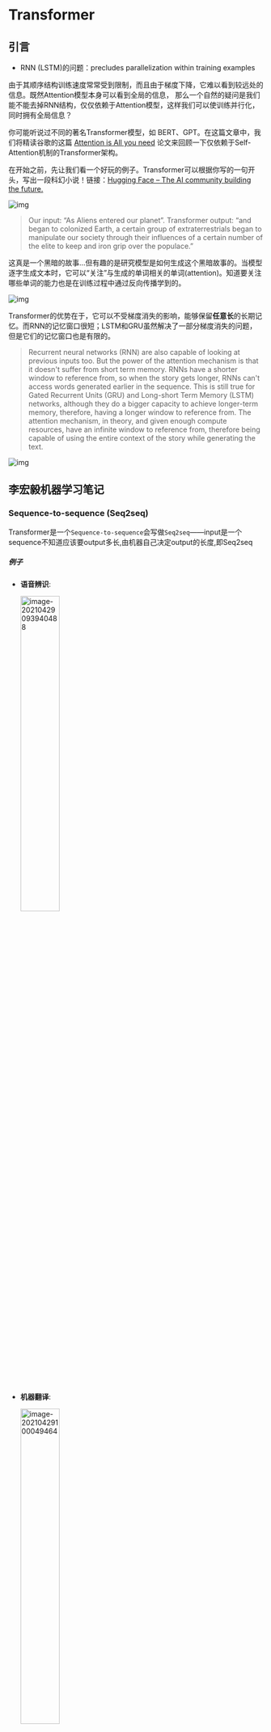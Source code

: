 # Transformer

## 引言


- RNN (LSTM)的问题：precludes parallelization within training examples

由于其顺序结构训练速度常常受到限制，而且由于梯度下降，它难以看到较远处的信息。既然Attention模型本身可以看到全局的信息， 那么一个自然的疑问是我们能不能去掉RNN结构，仅仅依赖于Attention模型，这样我们可以使训练并行化，同时拥有全局信息？

你可能听说过不同的著名Transformer模型，如 BERT、GPT。在这篇文章中，我们将精读谷歌的这篇 [Attention is All you need](https://arxiv.org/abs/1706.03762) 论文来回顾一下仅依赖于Self-Attention机制的Transformer架构。

在开始之前，先让我们看一个好玩的例子。Transformer可以根据你写的一句开头，写出一段科幻小说！链接：[Hugging Face – The AI community building the future.](https://huggingface.co/)

![img](https://pic1.zhimg.com/v2-cca06e7f09b5cd0826e9ecfdb44026f0_b.png)

> Our input: “As Aliens entered our planet”. Transformer output: “and began to colonized Earth, a certain group of extraterrestrials began to manipulate our society through their influences of a certain number of the elite to keep and iron grip over the populace.”

这真是一个黑暗的故事...但有趣的是研究模型是如何生成这个黑暗故事的。当模型逐字生成文本时，它可以“关注”与生成的单词相关的单词(attention)。知道要关注哪些单词的能力也是在训练过程中通过反向传播学到的。

![img](https://pic2.zhimg.com/v2-f563efd10288e80bd85cdc2d61bf7ca1_b.gif)

Transformer的优势在于，它可以不受梯度消失的影响，能够保留**任意长**的长期记忆。而RNN的记忆窗口很短；LSTM和GRU虽然解决了一部分梯度消失的问题，但是它们的记忆窗口也是有限的。

> Recurrent neural networks (RNN) are also capable of looking at previous inputs too. But the power of the attention mechanism is that it doesn't suffer from short term memory. RNNs have a shorter window to reference from, so when the story gets longer, RNNs can't access words generated earlier in the sequence. This is still true for Gated Recurrent Units (GRU) and Long-short Term Memory (LSTM) networks, although they do a bigger capacity to achieve longer-term memory, therefore, having a longer window to reference from. The attention mechanism, in theory, and given enough compute resources, have an infinite window to reference from, therefore being capable of using the entire context of the story while generating the text.

![img](https://pic3.zhimg.com/v2-f015999a863d0c41636d19e159d53e4e_b.gif)

## 李宏毅机器学习笔记

### Sequence-to-sequence (Seq2seq)

Transformer是一个`Sequence-to-sequence`会写做`Seq2seq`——input是一个sequence不知道应该要output多长,由机器自己决定output的长度,即Seq2seq

##### 例子


- **语音辨识**:

    <img src="https://gitee.com/unclestrong/deep-learning21_note/raw/master/imgbed/image-20210429093940488.png" alt="image-20210429093940488" style="width: 40%;" />

- **机器翻译**:

    <img src="https://gitee.com/unclestrong/deep-learning21_note/raw/master/imgbed/image-20210429100049464.png" alt="image-20210429100049464" style="width: 40%;" />

- **语音翻译**:

    <img src="https://gitee.com/unclestrong/deep-learning21_note/raw/master/imgbed/image-20210429100418127.png" alt="image-20210429100418127" style="width: 40%;" />
    
    - 因為**世界上有很多语言,他根本连文字都没有**,所以不能直接先做一个语音辨识,再做一个机器翻译,把语音辨识系统跟机器翻译系统,接起来
    
- **语音合成**

    - 语音辨识反过来就是**语音合成**Text-to-Speech (TTS) Synthesis  


- **聊天机器人**

    <img src="https://gitee.com/unclestrong/deep-learning21_note/raw/master/imgbed/image-20210429110313820.png" alt="image-20210429110313820" style="width:40%;" />



那事实上Seq2Seq model,在NLP的领域,在natural language processing的领域的使用,是比你想像的更為广泛,其实很多**natural language processing的任务,都可以想成是`question answering,QA`的任务**,而**QA的问题,就可以用Seq2Seq model来解**

- **文法剖析**：Seq2seq for Syntactic Parsing 

    - 给机器一段文字，机器生成的**文法的剖析树**也可以是看做是一个一个Sequence

        <img src="https://gitee.com/unclestrong/deep-learning21_note/raw/master/imgbed/image-20210429202417748.png" alt="image-20210429202417748" style="zoom:30%;" />

- multi-label classification

    - **同一个东西,它可以属於多个class**,比如文章分类：

        <img src="https://gitee.com/unclestrong/deep-learning21_note/raw/master/imgbed/image-20210429203936697.png" alt="image-20210429203936697" style="zoom:40%;" />

    - 每一篇文章对应的class的数目根本不一样，所以不能直接输出前三名之类的
    - 可以用seq2seq硬做,**输入一篇文章** **输出就是class** 就结束了,机器自己决定 它要输出几个class

- Object Detection

    <img src="https://gitee.com/unclestrong/deep-learning21_note/raw/master/imgbed/image-20210429204527490.png" alt="image-20210429204527490" style="zoom: 50%;" />

    或者是object detection,这个看起来跟seq2seq model,应该八竿子打不著的问题,它也可以用seq2seq's model硬解

### Transformer架构

一般的seq2seqmodel会分成两块Encoder和Decoder：input一个sequence有Encoder,负责处理这个sequence,再把处理好的结果丢给Decoder,由Decoder决定,它要输出什麼样的sequence

<img src="https://gitee.com/unclestrong/deep-learning21_note/raw/master/imgbed/image-20210429205404198.png" alt="image-20210429205404198" style="zoom:30%;" />



#### Encoder

seq2seq model `Encoder`要做的事情,就是**给一排向量，输出另外一排向量**

<center><img src="../../images/DL_Transformer_1.png" width="65%"/></center>

- Transformer中的Block：
    
    核心还是self-attention
    <center><img src="../../images/DL_Transformer_2.png" width="70%"/></center>

    整体（跟Bert一样）：
    <center><img src="../../images/DL_Transformer_3.png" width="70%"/></center>



注意：**原始论文的设计 不代表它是最好的,最optimal的设计**


- 有一篇文章叫,[on layer normalization in the transformer architecture](https://arxiv.org/abs/2002.04745)，它问的问题就是 為什麼,layer normalization是放在那个地方呢,為什麼我们是先做,residual再做layer normalization,能不能够把layer normalization,放到每一个block的input,也就是说 你做residual以后,再做layer normalization,再加进去 你可以看到说左边这个图,是原始的transformer,右边这个图是稍微把block,更换一下顺序以后的transformer,更换一下顺序以后 结果是会比较好的,这就代表说,原始的transformer 的架构,并不是一个最optimal的设计,你永远可以思考看看,有没有更好的设计方式
- 再来还有一个问题就是,為什麼是layer norm 為什麼是别的,不是别的,為什麼不做batch normalization,也许这篇paper可以回答你的问题,这篇paper是[Power Norm：,Rethinking Batch Normalization In Transformers](https://arxiv.org/abs/2003.07845),它首先告诉你说 為什麼,batch normalization不如,layer normalization,在Transformers裡面為什麼,batch normalization不如,layer normalization,接下来在说,它提出来一个power normalization,一听就是很power的意思,都可以比layer normalization,还要performance差不多或甚至好一点

#### Decoder - AutoRegressive

Decoder整体做的事情是一个一个地输出，也就是auto- regressive（consuming the previously generated symbols as **additional input** when generating the next）

<center><img src="../../images/DL_Transformer_4.png" width="70%"/></center>

- 里面会有特殊的开始的符号 和 断开的符号，让decoder可以输出“END”的概率，如果最高的话就会停下来！比如OUTPUT：`机 器 学 习 END`

- 解决一步错，步步错的话：可以看scheduled sampling，给模型一些错误的输入

和Encoder的区别在于三个：

<center><img src="../../images/DL_Transformer_5.png" width="70%"/></center>

- `Masked Self-attention`: 不能看前面

    <center><img src="../../images/DL_Transformer_6.png" width="60%"/></center>
    <center><img src="../../images/DL_Transformer_7.png" width="60%"/></center>

    - 原因：现在decoder是一个一个输出，才看得到下一个的

- `Cross attention`:

    <center><img src="../../images/DL_Transformer_8.png" width="60%"/></center>

    - 输出两个字的过程细节：
        
        <center><img src="../../images/DL_Transformer_9.png" width="50%"/><img src="../../images/DL_Transformer_10.png" width="45.3%"/></center>
        

- 最后接一个`Linear`和`Softmax`


### 训练

每次训练其实就类似进行了一个分类问题：目标是minimize总的cross entropy $\mathbb{H}(p)=-\sum_{k} p_{k} \log p_{k}$

<center><img src="../../images/DL_Transformer_11.png" width="60%"/></center>

- 这里可以做一个`Teacher Forcing`: Ssing the ground truth as input

    <center><img src="../../images/DL_Transformer_13.png" width="60%"/></center>

### 评估结果

- BLEU score：decoder出来的句子和ground true对比

### 拓展

- Copy Mechanism: 从输入中复制东西到输出里，如聊天机器人、文章摘要生成
- Guided Attention：要求机器做attention的时候有固定的方式

## Attention Is All You Need读论文笔记

### 1. Introduction

RNN (LSTM)的问题很多，并行计算能力很差，因为 T 时刻的计算依赖 T-1 时刻的隐层计算结果。
- precludes parallelization within training examples, which becomes critical at longer sequence lengths, as memory constraints limit batching across examples

怎么改进也没用，所以我们另起炉灶放弃recurrence，而是relying **entirely on an attention mechanism** to draw global dependencies between input and output

对比RNN系列，Transformer的特征抽取能更好，使用了self-attention和多头机制来让源序列和目标序列自身的embedding表示所蕴含的信息更加丰富。


### 2. Backgound

- `Self-attention` an attention mechanism relating different **positions** of a single sequence in order to compute **a representation of the sequence**

- Transformer特性：rely entirely on self-attention to compute representations of its input and output without using sequence aligned RNNs or convolution

### 3. Model Architecture

#### 总体结构

Transformer的结构采用 Encoder-Decoder 架构。论文中Encoder层由6个Encoder堆叠在一起，Decoder层也是6层。

![img](https://pic3.zhimg.com/v2-93645bf35687d3065e766127d70c73a6_b.png)

先从整体来看：

- Encoder将输入序列做了一个复杂的、高阶的embedding；
- Decoder使用了Encoder的这个高阶embedding，同时还根据之前Decoder的输出，一步一步地产生输出。

每一个Encoder和Decoder的内部结构如下图：

<center><img src="../../images/DL_Transformer_14.png" width="90%"/></center>

- Encoder的每个identical layer里包含两个Sublayers：

    - 多头Self-attention层，帮助当前节点不仅仅只关注当前的词，从而能获取到上下文的语义。

    - 前馈神经网络层(feed forward)，提供非线性。

- Decoder里面有三个sublayer

    - masked Self-attention 保证不看到后面的序列

    - 跟encoder交叉的multi-head attention

    - FC


#### Encoder层

首先，模型需要对输入的数据进行一个embedding操作，并输入到Self-attention层，处理完数据后把数据送给前馈神经网络，前馈神经网络的计算可以并行，得到的输出会输入到下一个Encoder。大致结构如下：

![img](https://pic1.zhimg.com/v2-4cefc7dcda98b0d26dc04c618cc49dcc_b.png)

![x_1,x_2](https://www.zhihu.com/equation?tex=x_1%2Cx_2)就是embedding， ![z_1, z_2](https://www.zhihu.com/equation?tex=z_1%2C%20z_2)是经过self-attention之后的输出，![r_1, r_2](https://www.zhihu.com/equation?tex=r_1%2C%20r_2) 是经过feed forward网络之后的输出，它们会被输入到下一层encoder中去。

##### Embedding层

Transformer模型中缺少一种解释输入序列中单词**顺序**的方法。为了处理这个问题，Transformer给Encoder层和Decoder层的输入添加了一个额外的向量Positional Encoding，维度和embedding的维度一样。

这个位置向量的具体计算方法有很多种，论文中的计算方法是在偶数位置，使用正弦编码，在奇数位置，使用余弦编码：

$$\begin{aligned} P E_{(p o s, 2 i)} &=\sin \left(p o s / 10000^{2 i / d_{\mathrm{model}}}\right) \\ P E_{(p o s, 2 i+1)} &=\cos \left(p o s / 10000^{2 i / d_{\mathrm{model}}}\right) \end{aligned}$$

- pos: 当前词在句子中的位置
- i：是指向量中每个值的 index


所以，最终一个词的embedding，就是它的语义信息embedding+序列信息embedding (positional encoding):

![img](https://pic1.zhimg.com/v2-bc9c1fed86bdf07d8b132b6bdabb77f0_b.png)



##### Self-attention层

让我们从宏观视角看自注意力机制，精炼一下它的工作原理。

例如，下列句子是我们想要翻译的输入句子：

> The animal didn't cross the street because it was too tired.

​    这个“it”在这个句子是指什么呢？它指的是street还是这个animal呢？这对于人类来说是一个简单的问题，但是对于算法则不是。

​    当模型处理这个单词“it”的时候，自注意力机制会允许“it”与“animal”建立联系。

​    随着模型处理输入序列的每个单词，自注意力会关注整个输入序列的**所有单词**，帮助模型对本单词更好地进行编码(embedding)。

![img](https://pic3.zhimg.com/v2-db1893bb9039b565ed6c7e9415069a12_b.png)

​    如上图所示，当我们在编码器#5（栈中最上层编码器）中编码“it”这个单词的时，注意力机制的部分会去关注“The Animal”，将它的表示的一部分编入“it”的编码中。接下来我们看一下Self-Attention详细的处理过程。

- **step 1**：对于输入序列的每个单词，它都有三个向量编码，分别为：$Query、Key、Value$。这三个向量是用embedding向量与三个矩阵（ $W^Q, W^K, W^V$ )相乘得到的结果。这三个矩阵的值在BP的过程中会一直进行更新。

- **step 2**：计算Self-Attention的分数值，该分数值决定了当我们在某个位置encode一个词时，对输入句子的其他部分的关注程度。这个分数值的计算方法是用该词语的$Query$与句子中其他词语的$Key$做点乘。以下图为例，假设我们在为这个例子中的第一个词“Thinking”计算自注意力向量，我们需要拿输入句子中的每个单词对“Thinking”打分。这些分数决定了在编码单词“Thinking”的过程中重视句子其它token的程度。

    ![img](https://pic2.zhimg.com/v2-0fd261302748ff1e312ccb84f1716191_b.png)

- **step 3**：对每个分数除以 $\sqrt{d}$ （d是embedding维度），之后做softmax进行归一化。

    ![img](https://pic3.zhimg.com/v2-9146baeb7e334246f4fd880bd270158e_b.png)

- **step 4**：把每个$Value$向量和softmax得到的权重值进行相乘，进行加权求和，得到的结果即是一个词语的self-attention embedding值。这个embedding值已经是融合了句子中其他token的了。

    ![img](https://pic1.zhimg.com/v2-958a90545951330591468e064fb0a0b0_b.png)

这样，自注意力的计算就完成了。得到的向量就可以传递给前馈神经网络。

值得注意的是，这个地方的self-attention是可以并行化进行的！


##### Multi-Headed Attention

​    通过增加一种叫做"多头"注意力（"multi-headed"attention）的机制，论文进一步完善了自注意力层。

​    接下来我们将看到，对于“多头”注意力机制，我们有多个Query/Key/Value权重矩阵集 ![W^Q,W^K,W^V](https://www.zhihu.com/equation?tex=W%5EQ%2CW%5EK%2CW%5EV) (Transformer使用八个注意力头)。

![img](https://pic4.zhimg.com/v2-1e328407bef98b2168803ab80a0e133f_b.png)

​    现在对于每一个词语，我们有了八个向量 ![ z_0,....,z_7](https://www.zhihu.com/equation?tex=%20z_0%2C....%2Cz_7)，它们分别由八个head产生。但是对于下一个feed-forward层，我们应该把每个词语都用一个向量来表示。所以下一步，我们需要把这八个向量压缩成一个向量。可以直接把这些矩阵拼接在一起，然后用一个附加的权重矩阵$W^O$与它们相乘:

![img](https://pic1.zhimg.com/v2-cda2410ace7ffb238770c6a9165de914_b.png)

  
那么，**Transformer为什么需要进行Multi-head Attention**：原因是将模型分为多个头，形成多个子空间，可以让模型去关注不同方面的信息，最后再将各个方面的信息综合起来。多次attention综合的结果至少能够起到增强模型的作用，可以类比CNN中同时使用多个卷积核的作用，直观上讲，多头的注意力有助于网络捕捉到更丰富的特征/信息。

##### The Residuals and Layer normalization

​    在继续进行下去之前，我们需要提到一个encoder中的细节：在每个encoder中都有一个残差连接，并且都跟随着一个Layer Normalization（层-归一化）步骤。

![img](https://pic1.zhimg.com/v2-8fe26c64e4dc0d15631e699ca3453aa0_b.png)

 

Layer-Norm也是归一化数据的一种方式，不过 Layer-Norm 是在**每一个样本上**计算均值和方差，而不是 Batch-Norm 那种在**批**方向计算均值和方差！

![img](https://pic2.zhimg.com/v2-003de84ad4e5816ab9a40f62f71b1005_b.png)


总而言之，Encoder就是用来给input一个比较好的embedding，使用self-attention来使一个词的embedding包含了**上下文**的信息，而不是简单的查look-up table。Transformer使用了多层(6层)的Encoder是为了把握一些**高阶**的信息。

### Decoder层

Transformer的Decoder作用和普通seq2seq一样：从\<Start\>开始，基于**之前的Decoder输出**，以及**Encoder的embedding**，来预测**下一个词的概率分布**。

下面我们来详细介绍Decoder的内部结构。

![img](https://pic2.zhimg.com/v2-2264bc124efa6de7d498f499a420c291_b.jpeg)

#### Masked Multi-Head Attention

和Encoder一样，Decoder先经过embedding+positional encoding之后得到了一个embedding。然后，输入到**Masked** Multi-Head Attention中。和前面不同的是，Decoder的self-attention层其实是**masked** multi-head attention。mask表示掩码，它对某些值进行掩盖。这是为了防止Decoder在计算某个词的attention权重时**“看到”这个词后面的词语。**

> Since the decoder is **auto-regressive** and generates the sequence word by word, you need to prevent it from conditioning to future tokens. For example, when computing attention scores on the word "am", you should not have access to the word "fine", because that word is a future word that was generated after. **The word "am" should only have access to itself and the words before it**. This is true for all other words, where they can only attend to previous words.

![img](https://pic3.zhimg.com/v2-b32f466acd31b74cf07d892ac85f3362_b.png)

Mask 是为了使得 decoder 不能看见未来的信息。也就是对于一个序列，在 time_step 为 t 的时刻，我们的Decoder只能依赖于 t 时刻之前的输出，而不能依赖 t 之后的输出。因此我们需要想一个办法，把 t 之后的信息给隐藏起来。

那么具体怎么做呢？也很简单：产生一个上三角矩阵，上三角的值全为-inf。

![img](https://pic4.zhimg.com/v2-2e56261653655af539869dd73cd3c92f_b.png)

加上-inf的目的是，做softmax之后-inf会变成0：

![img](https://pic4.zhimg.com/v2-bce63dfed73f5c11cb46029b81568e33_b.png)

这个mask是Decoder中self-attention和Encoder中的self-attention唯一有区别的地方。  经过了masked self-attention之后，decoder的每一个词都得到了**包含其以前信息的高阶融合embedding**。



#### 第二个Multi-head Attention

> For this layer, the encoder's outputs are keys and values, and the first multi-headed attention layer outputs are the queries. This process matches the encoder's input to the decoder's input, allowing the decoder to decide which encoder input is relevant to put a focus on.

每个decoder的masked self-attention输出的token embedding都去和encoder输出的高阶融合embedding做self-attention：

![img](https://pic2.zhimg.com/v2-8f9e956a0244a30163c5a4279fee6929_b.gif)




